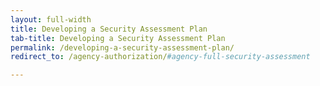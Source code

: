 ```yaml
---
layout: full-width
title: Developing a Security Assessment Plan
tab-title: Developing a Security Assessment Plan
permalink: /developing-a-security-assessment-plan/
redirect_to: /agency-authorization/#agency-full-security-assessment

---
```

